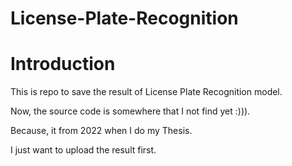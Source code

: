 # License-Plate-Recognition

# Introduction
This is repo to save the result of License Plate Recognition model.

Now, the source code is somewhere that I not find yet :))).

Because, it from 2022 when I do my Thesis.

I just want to upload the result first.
